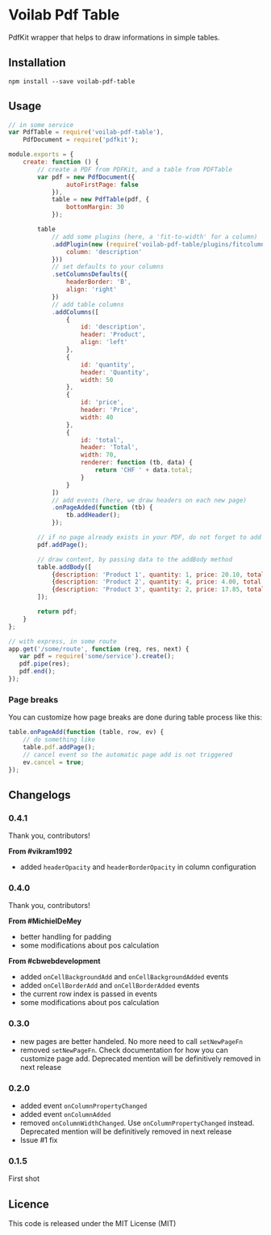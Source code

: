 Voilab Pdf Table
====================

PdfKit wrapper that helps to draw informations in simple tables.

## Installation

```
npm install --save voilab-pdf-table
```

## Usage

```js
// in some service
var PdfTable = require('voilab-pdf-table'),
    PdfDocument = require('pdfkit');

module.exports = {
    create: function () {
        // create a PDF from PDFKit, and a table from PDFTable
        var pdf = new PdfDocument({
                autoFirstPage: false
            }),
            table = new PdfTable(pdf, {
                bottomMargin: 30
            });

        table
            // add some plugins (here, a 'fit-to-width' for a column)
            .addPlugin(new (require('voilab-pdf-table/plugins/fitcolumn'))({
                column: 'description'
            }))
            // set defaults to your columns
            .setColumnsDefaults({
                headerBorder: 'B',
                align: 'right'
            })
            // add table columns
            .addColumns([
                {
                    id: 'description',
                    header: 'Product',
                    align: 'left'
                },
                {
                    id: 'quantity',
                    header: 'Quantity',
                    width: 50
                },
                {
                    id: 'price',
                    header: 'Price',
                    width: 40
                },
                {
                    id: 'total',
                    header: 'Total',
                    width: 70,
                    renderer: function (tb, data) {
                        return 'CHF ' + data.total;
                    }
                }
            ])
            // add events (here, we draw headers on each new page)
            .onPageAdded(function (tb) {
                tb.addHeader();
            });

        // if no page already exists in your PDF, do not forget to add one
        pdf.addPage();

        // draw content, by passing data to the addBody method
        table.addBody([
            {description: 'Product 1', quantity: 1, price: 20.10, total: 20.10},
            {description: 'Product 2', quantity: 4, price: 4.00, total: 16.00},
            {description: 'Product 3', quantity: 2, price: 17.85, total: 35.70}
        ]);

        return pdf;
    }
};
```

```js
// with express, in some route
app.get('/some/route', function (req, res, next) {
   var pdf = require('some/service').create();
   pdf.pipe(res);
   pdf.end();
});
```

### Page breaks

You can customize how page breaks are done during table process like this:

```js
table.onPageAdd(function (table, row, ev) {
    // do something like
    table.pdf.addPage();
    // cancel event so the automatic page add is not triggered
    ev.cancel = true;
});
```

## Changelogs

### 0.4.1
Thank you, contributors!

**From #vikram1992**

+ added `headerOpacity` and `headerBorderOpacity` in column configuration

### 0.4.0
Thank you, contributors!

**From #MichielDeMey**

+ better handling for padding
+ some modifications about pos calculation

**From #cbwebdevelopment**

+ added `onCellBackgroundAdd` and `onCellBackgroundAdded` events
+ added `onCellBorderAdd` and `onCellBorderAdded` events
+ the current row index is passed in events
+ some modifications about pos calculation

### 0.3.0
+ new pages are better handeled. No more need to call `setNewPageFn`
+ removed `setNewPageFn`. Check documentation for how you can customize page
add. Deprecated mention will be definitively removed in next release

### 0.2.0
+ added event `onColumnPropertyChanged`
+ added event `onColumnAdded`
+ removed `onColumnWidthChanged`. Use `onColumnPropertyChanged` instead.
Deprecated mention will be definitively removed in next release
+ Issue #1 fix

### 0.1.5
First shot

## Licence

This code is released under the MIT License (MIT)
